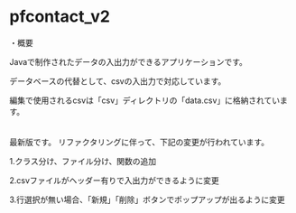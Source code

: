 # pfcontact_v2
・概要

Javaで制作されたデータの入出力ができるアプリケーションです。

データベースの代替として、csvの入出力で対応しています。

編集で使用されるcsvは「csv」ディレクトリの「data.csv」に格納されています。
<br><br><br>
最新版です。
リファクタリングに伴って、下記の変更が行われています。


1.クラス分け、ファイル分け、関数の追加

2.csvファイルがヘッダー有りで入出力ができるように変更

3.行選択が無い場合、「新規」「削除」ボタンでポップアップが出るように変更
